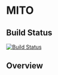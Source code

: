 # MITO

## Build Status
[![Build Status](https://travis-ci.org/FergusLemon/MITO.svg?branch=master)](https://travis-ci.org/FergusLemon/MITO)

## Overview
